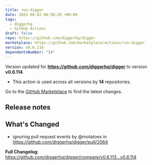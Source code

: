 ```yaml
---
title: run-digger
date: 2025-08-02 08:58:28 +00:00
tags:
  - diggerhq
  - GitHub Actions
draft: false
repo: https://github.com/diggerhq/digger
marketplace: https://github.com/marketplace/actions/run-digger
version: v0.6.114
dependentsNumber: "14"
---
```



Version updated for **https://github.com/diggerhq/digger** to version **v0.6.114**.
- This action is used across all versions by **14** repositories.

Go to the [GitHub Marketplace](https://github.com/marketplace/actions/run-digger) to find the latest changes.

## Release notes

## What's Changed
* ignoring pull request events by @motatoes in https://github.com/diggerhq/digger/pull/2064


**Full Changelog**: https://github.com/diggerhq/digger/compare/v0.6.113...v0.6.114
